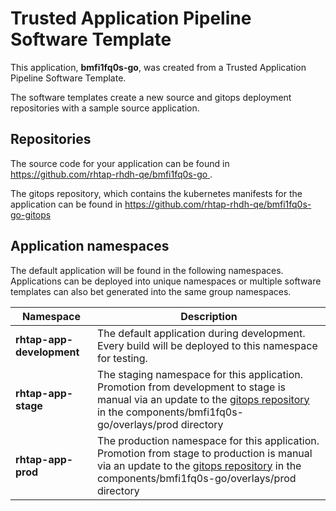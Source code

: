 # Trusted Application Pipeline Software Template

This application, **bmfi1fq0s-go**, was created from a Trusted Application Pipeline Software Template.

The software templates create a new source and gitops deployment repositories with a sample source application. 

## Repositories

The source code for your application can be found in [https://github.com/rhtap-rhdh-qe/bmfi1fq0s-go ](https://github.com/rhtap-rhdh-qe/bmfi1fq0s-go ).
 
The gitops repository, which contains the kubernetes manifests for the application can be found in 
[https://github.com/rhtap-rhdh-qe/bmfi1fq0s-go-gitops ](https://github.com/rhtap-rhdh-qe/bmfi1fq0s-go-gitops ) 

## Application namespaces 

The default application will be found in the following namespaces. Applications can be deployed into unique namespaces or multiple software templates can also bet generated into the same group namespaces.  

|  Namespace   |  Description   |  
| -------- | -------- |   
| **rhtap-app-development** | The default application during development. Every build will be deployed to this namespace for testing. | 
| **rhtap-app-stage** | The staging namespace for this application. Promotion from development to stage is manual via an update to the [gitops repository](https://github.com/rhtap-rhdh-qe/bmfi1fq0s-go-gitops ) in the components/bmfi1fq0s-go/overlays/prod directory |  
| **rhtap-app-prod** | The production namespace for this application. Promotion from stage to production is manual via an update to the [gitops repository](https://github.com/rhtap-rhdh-qe/bmfi1fq0s-go-gitops ) in the components/bmfi1fq0s-go/overlays/prod directory | 
